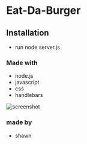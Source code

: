# Eat-Da-Burger

## Installation 
* run node server.js

### Made with
* node.js
* javascript
* css
* handlebars

![screenshot](/public/assets/img/screenshot.png)

### made by 
* shawn
